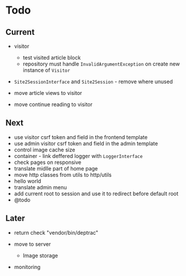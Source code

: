 # Todo

## Current

- visitor
  - test visited article block
  - repository must handle `InvalidArgumentException` on create new instance of `Visitor`

- `Site2SessionInterface` and `Site2Session` - remove where unused
- move article views to visitor
- move continue reading to visitor

## Next

- use visitor csrf token and field in the frontend template
- use admin visitor csrf token and field in the admin template
- control image cache size
- container - link deffered logger with `LoggerInterface`
- check pages on responsive
- translate midlle part of home page
- move http classes from utils to http/utils
- hello world
- translate admin menu
- add current root to session and use it to redirect before default root
- @todo

## Later

- return check "vendor/bin/deptrac"

- move to server
  - Image storage

- monitoring
